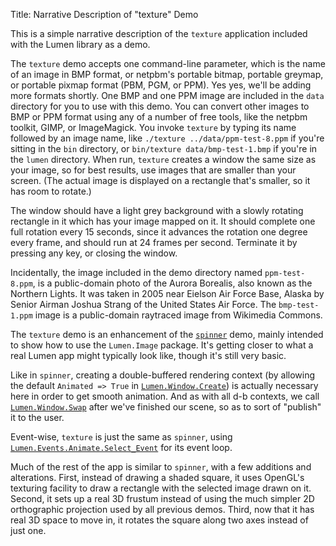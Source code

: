 Title: Narrative Description of "texture" Demo

This is a simple narrative description of the `texture` application included
with the Lumen library as a demo.

The `texture` demo accepts one command-line parameter, which is the name of an
image in BMP format, or netpbm's portable bitmap, portable greymap, or
portable pixmap format (PBM, PGM, or PPM).  Yes yes, we'll be adding more
formats shortly.  One BMP and one PPM image are included in the `data`
directory for you to use with this demo.  You can convert other images to BMP
or PPM format using any of a number of free tools, like the netpbm toolkit,
GIMP, or ImageMagick.  You invoke `texture` by typing its name followed by an
image name, like `./texture ../data/ppm-test-8.ppm` if you're sitting in the
`bin` directory, or `bin/texture data/bmp-test-1.bmp` if you're in the `lumen`
directory.  When run, `texture` creates a window the same size as your image,
so for best results, use images that are smaller than your screen.  (The
actual image is displayed on a rectangle that's smaller, so it has room to
rotate.)

The window should have a light grey background with a slowly rotating
rectangle in it which has your image mapped on it.  It should complete one
full rotation every 15 seconds, since it advances the rotation one degree
every frame, and should run at 24 frames per second.  Terminate it by pressing
any key, or closing the window.

Incidentally, the image included in the demo directory named `ppm-test-8.ppm`,
is a public-domain photo of the Aurora Borealis, also known as the Northern
Lights.  It was taken in 2005 near Eielson Air Force Base, Alaska by Senior
Airman Joshua Strang of the United States Air Force.  The `bmp-test-1.ppm`
image is a public-domain raytraced image from Wikimedia Commons.

The `texture` demo is an enhancement of the [`spinner`][spinner] demo, mainly
intended to show how to use the `Lumen.Image` package.  It's getting closer to
what a real Lumen app might typically look like, though it's still very basic.

Like in `spinner`, creating a double-buffered rendering context (by allowing
the default `Animated => True` in [`Lumen.Window.Create`][window]) is actually
necessary here in order to get smooth animation.  And as with all d-b
contexts, we call [`Lumen.Window.Swap`][window] after we've finished our
scene, so as to sort of "publish" it to the user.

Event-wise, `texture` is just the same as `spinner`, using
[`Lumen.Events.Animate.Select_Event`][animate] for its event loop.

Much of the rest of the app is similar to `spinner`, with a few additions and
alterations.  First, instead of drawing a shaded square, it uses OpenGL's
texturing facility to draw a rectangle with the selected image drawn on it.
Second, it sets up a real 3D frustum instead of using the much simpler 2D
orthographic projection used by all previous demos.  Third, now that it has
real 3D space to move in, it rotates the square along two axes instead of just
one.

[spinner]:    narrative-spinner.html
[window]:     narrative-lumen-misc.html#lumen-window
[events]:     narrative-lumen-events.html#lumen-events
[animate]:    narrative-lumen-events.html#lumen-events-animate
